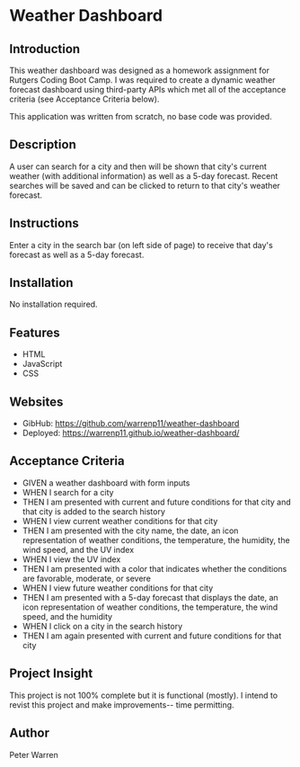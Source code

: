 # Weather Dashboard

## Introduction
This weather dashboard was designed as a homework assignment for Rutgers Coding Boot Camp. I was required to create a dynamic weather forecast dashboard using third-party APIs which met all of the acceptance criteria (see Acceptance Criteria below). 

This application was written from scratch, no base code was provided.

## Description
A user can search for a city and then will be shown that city's current weather (with additional information) as well as a 5-day forecast. Recent searches will be saved and can be clicked to return to that city's weather forecast.

## Instructions
Enter a city in the search bar (on left side of page) to receive that day's forecast as well as a 5-day forecast.

## Installation
No installation required.

## Features
* HTML
* JavaScript
* CSS 

## Websites
* GibHub: https://github.com/warrenp11/weather-dashboard
* Deployed: https://warrenp11.github.io/weather-dashboard/

## Acceptance Criteria
* GIVEN a weather dashboard with form inputs
* WHEN I search for a city
* THEN I am presented with current and future conditions for that city and that city is added to the search history
* WHEN I view current weather conditions for that city
* THEN I am presented with the city name, the date, an icon representation of weather conditions, the temperature, the humidity, the wind speed, and the UV index
* WHEN I view the UV index
* THEN I am presented with a color that indicates whether the conditions are favorable, moderate, or severe
* WHEN I view future weather conditions for that city
* THEN I am presented with a 5-day forecast that displays the date, an icon representation of weather conditions, the temperature, the wind speed, and the humidity
* WHEN I click on a city in the search history
* THEN I am again presented with current and future conditions for that city

## Project Insight
This project is not 100% complete but it is functional (mostly). I intend to revist this project and make improvements-- time permitting.

## Author
Peter Warren